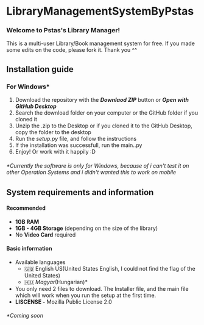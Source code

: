 # LibraryManagementSystemByPstas
### Welcome to Pstas's Library Manager!
This is a multi-user Library/Book management system for free. If you made some edits on the code, please fork it. Thank you ^^

## Installation guide
### For Windows\*

1. Download the repository with the ***Downlaod ZIP*** button or ***Open with GitHub Desktop***
2. Search the download folder on your computer or the GitHub folder if you cloned it
3. Unzip the .zip to the Desktop or if you cloned it to the GitHub Desktop, copy the folder to the desktop
4. Run the *setup.py* file, and follow the instructions
5. If the installation was successfull, run the main..py
6. Enjoy! Or work with it happily :D
###### \*Currently the software is only for Windows, because of i can't test it on other Operation Systems and i didn't wanted this to work on mobile

## System requirements and information
#### Recommended
- **1GB RAM**
- **1GB - 4GB Storage** (depending on the size of the library)
- No **Video Card** required
#### Basic information
- Available languages
  - 🇬🇧 English US(United States English, I could not find the flag of the United States) 
  - 🇭🇺 *Magyar*(Hungarian)\*
- You only need 2 files to download. The Installer file, and the main file which will work when you run the setup at the first time.
- **LISCENSE -** Mozilla Public License 2.0
###### \*Coming soon
